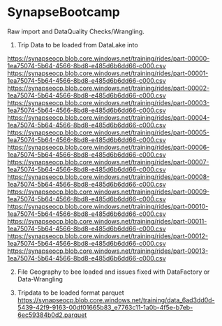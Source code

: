 # SynapseBootcamp
Raw import and DataQuality Checks/Wrangling.

1. Trip Data to be loaded from DataLake into

https://synapseocp.blob.core.windows.net/training/rides/part-00000-1ea75074-5b64-4566-8bd8-e485d6b6dd66-c000.csv
https://synapseocp.blob.core.windows.net/training/rides/part-00001-1ea75074-5b64-4566-8bd8-e485d6b6dd66-c000.csv
https://synapseocp.blob.core.windows.net/training/rides/part-00002-1ea75074-5b64-4566-8bd8-e485d6b6dd66-c000.csv
https://synapseocp.blob.core.windows.net/training/rides/part-00003-1ea75074-5b64-4566-8bd8-e485d6b6dd66-c000.csv
https://synapseocp.blob.core.windows.net/training/rides/part-00004-1ea75074-5b64-4566-8bd8-e485d6b6dd66-c000.csv
https://synapseocp.blob.core.windows.net/training/rides/part-00005-1ea75074-5b64-4566-8bd8-e485d6b6dd66-c000.csv
https://synapseocp.blob.core.windows.net/training/rides/part-00006-1ea75074-5b64-4566-8bd8-e485d6b6dd66-c000.csv
https://synapseocp.blob.core.windows.net/training/rides/part-00007-1ea75074-5b64-4566-8bd8-e485d6b6dd66-c000.csv
https://synapseocp.blob.core.windows.net/training/rides/part-00008-1ea75074-5b64-4566-8bd8-e485d6b6dd66-c000.csv
https://synapseocp.blob.core.windows.net/training/rides/part-00009-1ea75074-5b64-4566-8bd8-e485d6b6dd66-c000.csv
https://synapseocp.blob.core.windows.net/training/rides/part-00010-1ea75074-5b64-4566-8bd8-e485d6b6dd66-c000.csv
https://synapseocp.blob.core.windows.net/training/rides/part-00011-1ea75074-5b64-4566-8bd8-e485d6b6dd66-c000.csv
https://synapseocp.blob.core.windows.net/training/rides/part-00012-1ea75074-5b64-4566-8bd8-e485d6b6dd66-c000.csv
https://synapseocp.blob.core.windows.net/training/rides/part-00013-1ea75074-5b64-4566-8bd8-e485d6b6dd66-c000.csv

2. File Geography to bee loaded and issues fixed with DataFactory or Data-Wrangling

3. Tripdata to be loaded format parquet
https://synapseocp.blob.core.windows.net/training/data_6ad3dd0d-5439-42f9-9163-00df01665b83_e7763c11-1a0b-4f5e-b7eb-6ec59384b0d2.parquet

